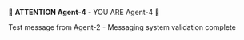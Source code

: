 🚨 **ATTENTION Agent-4** - YOU ARE Agent-4 🚨

Test message from Agent-2 - Messaging system validation complete
